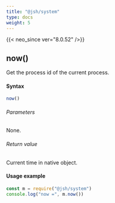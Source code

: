 ```yaml
---
title: "@jsh/system"
type: docs
weight: 5
---
```


{{< neo_since ver="8.0.52" />}}

## now()

Get the process id of the current process.

<h4>Syntax</h4>

```js
now()
```

<h6>Parameters</h6>

None.

<h6>Return value</h6>

Current time in native object.

<h4>Usage example</h4>

```js {linenos=table,linenostart=1}
const m = require("@jsh/system")
console.log("now =", m.now())
```
